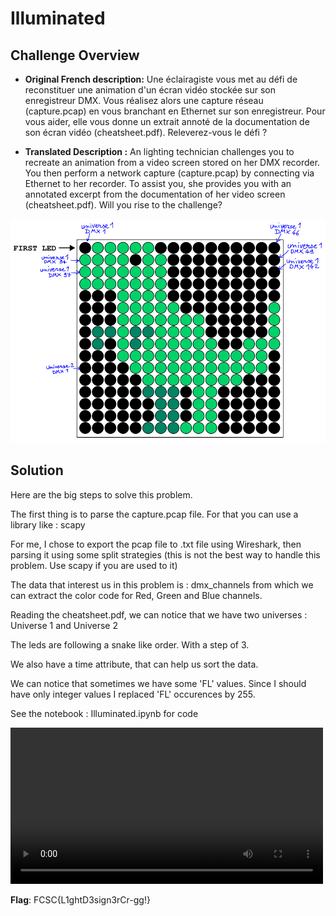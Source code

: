 # Illuminated

## Challenge Overview
- **Original French description:** Une éclairagiste vous met au défi de reconstituer une animation d'un écran vidéo stockée sur son enregistreur DMX. Vous réalisez alors une capture réseau (capture.pcap) en vous branchant en Ethernet sur son enregistreur. Pour vous aider, elle vous donne un extrait annoté de la documentation de son écran vidéo (cheatsheet.pdf).  Releverez-vous le défi ?

- **Translated Description :** An lighting technician challenges you to recreate an animation from a video screen stored on her DMX recorder. You then perform a network capture (capture.pcap) by connecting via Ethernet to her recorder. To assist you, she provides you with an annotated excerpt from the documentation of her video screen (cheatsheet.pdf). Will you rise to the challenge?

<div align="center">
  <a href="images/led.png"><img src="images/led.png" alt="Puzzle" width="600"></a>
</div>


## Solution

Here are the big steps to solve this problem.

The first thing is to parse the capture.pcap file. For that you can use a library like : scapy

For me, I chose to export the pcap file to .txt file using Wireshark, then parsing it using some split strategies (this is not the best way to handle this problem. Use scapy if you are used to it)

The data that interest us in this problem is : dmx_channels from which we can extract the color code for Red, Green and Blue channels.

Reading the cheatsheet.pdf, we can notice that we have two universes : Universe 1 and Universe 2

The leds are following a snake like order. With a step of 3.

We also have a time attribute, that can help us sort the data.

We can notice that sometimes we have some 'FL' values. Since I should have only integer values I replaced 'FL' occurences by 255.



See the notebook : Illuminated.ipynb for code

<video controls width="500">
  <source src="video/Illuminated.mp4" type="video/mp4">
  Your browser does not support the video tag.
</video>

**Flag**: FCSC{L1ghtD3sign3rCr-gg!}